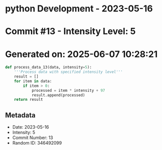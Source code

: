 ﻿# python Development - 2023-05-16
# Commit #13 - Intensity Level: 5
# Generated on: 2025-06-07 10:28:21
```python
def process_data_13(data, intensity=5):
    '''Process data with specified intensity level'''
    result = []
    for item in data:
        if item > 0:
            processed = item * intensity + 97
            result.append(processed)
    return result
```
## Metadata
- Date: 2023-05-16
- Intensity: 5
- Commit Number: 13
- Random ID: 346492099
